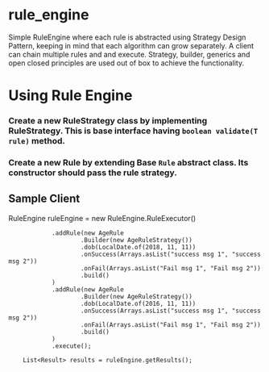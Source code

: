 # rule_engine
Simple RuleEngine where each rule is abstracted using Strategy Design Pattern, keeping in mind that each algorithm can grow separately. A client can chain multiple rules and and execute. Strategy, builder, generics and open closed principles are used out of box to achieve the functionality. 

# Using Rule Engine

### Create a new RuleStrategy class by implementing RuleStrategy<T>. This is base interface having `boolean validate(T rule)` method.

### Create a new Rule by extending Base `Rule` abstract class. Its constructor should pass the rule strategy.

## Sample Client

RuleEngine ruleEngine = new RuleEngine.RuleExecutor()

                .addRule(new AgeRule
                        .Builder(new AgeRuleStrategy())
                        .dob(LocalDate.of(2018, 11, 11))
                        .onSuccess(Arrays.asList("success msg 1", "success msg 2"))
                        .onFail(Arrays.asList("Fail msg 1", "Fail msg 2"))
                        .build()
                )
                .addRule(new AgeRule
                        .Builder(new AgeRuleStrategy())
                        .dob(LocalDate.of(2016, 11, 11))
                        .onSuccess(Arrays.asList("success msg 1", "success msg 2"))
                        .onFail(Arrays.asList("Fail msg 1", "Fail msg 2"))
                        .build()
                )
                .execute();

        List<Result> results = ruleEngine.getResults();
